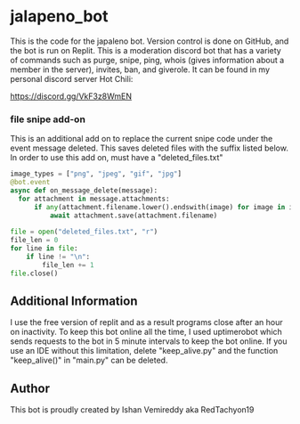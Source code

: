 # jalapeno_bot
This is the code for the japaleno bot. Version control is done on GitHub, and the bot is run on Replit. This is a moderation discord bot that has a variety of commands such as purge, snipe, ping, whois (gives information about a member in the server), invites, ban, and giverole. It can be found in my personal discord server Hot Chili:

https://discord.gg/VkF3z8WmEN

### file snipe add-on
This is an additional add on to replace the current snipe code under the event message deleted. This saves deleted files with the suffix listed below.
In order to use this add on, must have a "deleted_files.txt"

``` python
image_types = ["png", "jpeg", "gif", "jpg"]
@bot.event
async def on_message_delete(message):
  for attachment in message.attachments:
      if any(attachment.filename.lower().endswith(image) for image in image_types):
          await attachment.save(attachment.filename)
          
file = open("deleted_files.txt", "r")
file_len = 0
for line in file:
    if line != "\n":
        file_len += 1
file.close()
```

## Additional Information
I use the free version of replit and as a result programs close after an hour on inactivity. To keep this bot online all the time, I used uptimerobot which sends requests to the bot in 5 minute intervals to keep the bot online. If you use an IDE without this limitation, delete "keep_alive.py" and the function "keep_alive()" in "main.py" can be deleted.

## Author
This bot is proudly created by Ishan Vemireddy aka RedTachyon19
